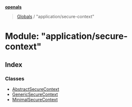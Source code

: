 **[openals](../README.md)**

> [Globals](../globals.md) / "application/secure-context"

# Module: "application/secure-context"

## Index

### Classes

* [AbstractSecureContext](../classes/_application_secure_context_.abstractsecurecontext.md)
* [GenericSecureContext](../classes/_application_secure_context_.genericsecurecontext.md)
* [MinimalSecureContext](../classes/_application_secure_context_.minimalsecurecontext.md)

